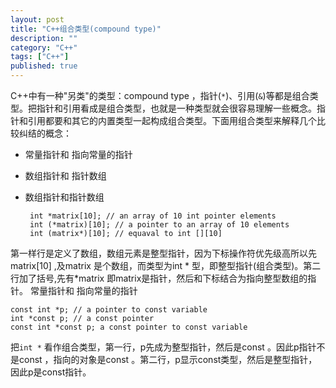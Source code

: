 ```yaml
---
layout: post
title: "C++组合类型(compound type)"
description: ""
category: "C++"
tags: ["C++"]
published: true
---
```




C++中有一种"另类"的类型：compound type ，指针(`*`)、引用(`&`)等都是组合类型。把指针和引用看成是组合类型，也就是一种类型就会很容易理解一些概念。指针和引用都要和其它的内置类型一起构成组合类型。下面用组合类型来解释几个比较纠结的概念：

 - 常量指针和 指向常量的指针
 - 数组指针和 指针数组
 - 数组指针和指针数组
    
        int *matrix[10]; // an array of 10 int pointer elements
        int (*matrix)[10]; // a pointer to an array of 10 elements 
        int (matrix*)[10]; // equaval to int [][10]

 
    
第一样行是定义了数组，数组元素是整型指针，因为下标操作符优先级高所以先matrix[10] ,及matrix 是个数组，而类型为int * 型，即整型指针(组合类型)。第二行加了括号,先有*matrix 即matrix是指针，然后和下标结合为指向整型数组的指针。
常量指针和 指向常量的指针

    const int *p; // a pointer to const variable 
    int *const p; // a const pointer 
    const int *const p; a const pointer to const variable
把`int *` 看作组合类型，第一行，p先成为整型指针，然后是const 。因此p指针不是const ，指向的对象是const 。第二行，p显示const类型，然后是整型指针，因此p是const指针。
